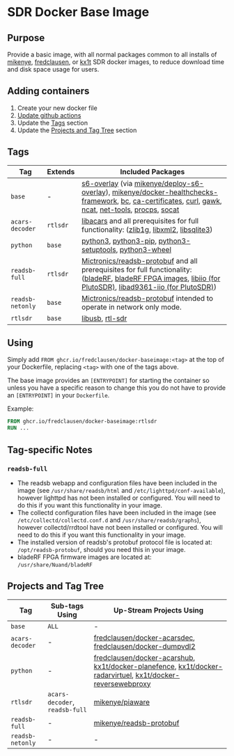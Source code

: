 # SDR Docker Base Image

## Purpose

Provide a basic image, with all normal packages common to all installs of [mikenye](https://github.com/mikenye/), [fredclausen](https://github.com/fredclausen), or [kx1t](https://github.com/kx1t/) SDR docker images, to reduce download time and disk space usage for users.

## Adding containers

1) Create your new docker file
2) [Update github actions](Add-New-Container-Template.MD)
3) Update the [Tags](#tags) section
4) Update the [Projects and Tag Tree](#Projects-and-Tag-Tree) section

## Tags

| Tag | Extends | Included Packages |
| --- | ------- | ------------------|
| `base` | - | [s6-overlay](https://github.com/just-containers/s6-overlay) (via [mikenye/deploy-s6-overlay](https://github.com/mikenye/deploy-s6-overlay)), [mikenye/docker-healthchecks-framework](https://github.com/mikenye/docker-healthchecks-framework), [bc](https://packages.debian.org/stable/bc), [ca-certificates](https://packages.debian.org/stable/ca-certificates), [curl](https://packages.debian.org/stable/curl), [gawk](https://packages.debian.org/stable/gawk), [ncat](https://packages.debian.org/stable/ncat), [net-tools](https://packages.debian.org/stable/net-tools), [procps](https://packages.debian.org/stable/procps), [socat](https://packages.debian.org/stable/socat) |
| `acars-decoder` | `rtlsdr` | [libacars](https://github.com/szpajder/libacars) and all prerequisites for full functionality: ([zlib1g](https://packages.debian.org/stable/zlib1g), [libxml2](https://packages.debian.org/stable/zlib1g), [libsqlite3](https://packages.debian.org/stable/libsqlite3)) |
| `python` | `base` | [python3](https://packages.debian.org/stable/python3), [python3-pip](https://packages.debian.org/stable/python3-pip), [python3-setuptools](https://packages.debian.org/stable/python3-setuptools), [python3-wheel](https://packages.debian.org/stable/python3-wheel) |
| `readsb-full` | `rtlsdr` | [Mictronics/readsb-protobuf](https://github.com/Mictronics/readsb-protobuf) and all prerequisites for full functionality: ([bladeRF](https://github.com/Nuand/bladeRF), [bladeRF FPGA images](https://www.nuand.com/fpga_images/), [libiio (for PlutoSDR)](https://github.com/analogdevicesinc/libiio), [libad9361-iio (for PlutoSDR)](https://github.com/analogdevicesinc/libad9361-iio)) |
| `readsb-netonly` | `base` | [Mictronics/readsb-protobuf](https://github.com/Mictronics/readsb-protobuf) intended to operate in network only mode. |
| `rtlsdr` | `base` | [libusb](https://packages.debian.org/stable/libusb-1.0-0), [rtl-sdr](https://osmocom.org/projects/rtl-sdr/) |

## Using

Simply add `FROM ghcr.io/fredclausen/docker-baseimage:<tag>` at the top of your Dockerfile, replacing `<tag>` with one of the tags above.

The base image provides an `[ENTRYPOINT]` for starting the container so unless you have a specific reason to change this you do not have to provide an `[ENTRYPOINT]` in your `Dockerfile`.

Example:

```Dockerfile
FROM ghcr.io/fredclausen/docker-baseimage:rtlsdr
RUN ...
```

## Tag-specific Notes

### `readsb-full`

* The readsb webapp and configuration files have been included in the image (see `/usr/share/readsb/html` and `/etc/lighttpd/conf-available`), however lighttpd has not been installed or configured. You will need to do this if you want this functionality in your image.
* The collectd configuration files have been included in the image (see `/etc/collectd/collectd.conf.d` and `/usr/share/readsb/graphs`), however collectd/rrdtool have not been installed or configured. You will need to do this if you want this functionality in your image.
* The installed version of readsb's protobuf protocol file is located at: `/opt/readsb-protobuf`, should you need this in your image.
* bladeRF FPGA firmware images are located at: `/usr/share/Nuand/bladeRF`

## Projects and Tag Tree

| Tag              | Sub-tags Using                 | Up-Stream Projects Using |
| ---------------- | ------------------------------ | ------------------------ |
| `base`           | `ALL`                          | - |
| `acars-decoder`  | -                              | [fredclausen/docker-acarsdec](https://github.com/fredclausen/docker-acarsdec), [fredclausen/docker-dumpvdl2](https://github.com/fredclausen/docker-dumpvdl2) |
| `python`         | -                              | [fredclausen/docker-acarshub](https://github.com/fredclausen/docker-acarshub), [kx1t/docker-planefence](http://github.com/kx1t/docker-planefence), [kx1t/docker-radarvirtuel](http://github.com/kx1t/docker-radarvirtuel), [kx1t/docker-reversewebproxy](http://github.com/kx1t/docker-reversewebproxy) |
| `rtlsdr`         | `acars-decoder`, `readsb-full` | [mikenye/piaware](https://github.com/mikenye/docker-piaware) |
| `readsb-full`    | -                              | [mikenye/readsb-protobuf](https://github.com/mikenye/docker-readsb-protobuf) |
| `readsb-netonly` | -                              | - |
